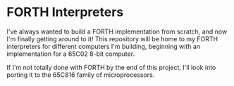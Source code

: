 # FORTH Interpreters

I've always wanted to build a FORTH implementation from scratch, and now 
I'm finally getting around to it! This repository will be home to my FORTH 
interpreters for different computers I'm building, beginning with an 
implementation for a 65C02 8-bit computer.

If I'm not totally done with FORTH by the end of this project, I'll look into porting it to the 65C816 family of microprocessors.
